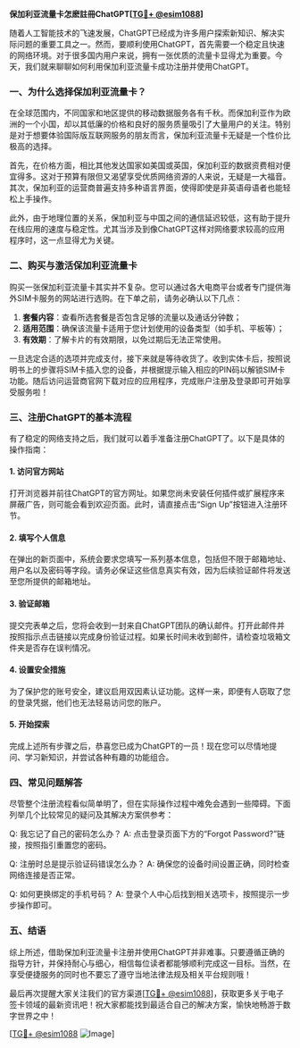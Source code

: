 **保加利亚流量卡怎麽註冊ChatGPT[[TG💪+ @esim1088](https://t.me/s/esim1088)]**

随着人工智能技术的飞速发展，ChatGPT已经成为许多用户探索新知识、解决实际问题的重要工具之一。然而，要顺利使用ChatGPT，首先需要一个稳定且快速的网络环境。对于很多国内用户来说，拥有一张优质的流量卡显得尤为重要。今天，我们就来聊聊如何利用保加利亚流量卡成功注册并使用ChatGPT。

### 一、为什么选择保加利亚流量卡？

在全球范围内，不同国家和地区提供的移动数据服务各有千秋。而保加利亚作为欧洲的一个小国，却以其低廉的价格和良好的服务质量吸引了大量用户的关注。特别是对于想要体验国际版互联网服务的朋友而言，保加利亚流量卡无疑是一个性价比极高的选择。

首先，在价格方面，相比其他发达国家如美国或英国，保加利亚的数据资费相对便宜得多。这对于预算有限但又渴望享受优质网络资源的人来说，无疑是一大福音。其次，保加利亚的运营商普遍支持多种语言界面，使得即使是非英语母语者也能轻松上手操作。

此外，由于地理位置的关系，保加利亚与中国之间的通信延迟较低，这有助于提升在线应用的速度与稳定性。尤其当涉及到像ChatGPT这样对网络要求较高的应用程序时，这一点显得尤为关键。

### 二、购买与激活保加利亚流量卡

购买一张保加利亚流量卡其实并不复杂。您可以通过各大电商平台或者专门提供海外SIM卡服务的网站进行选购。在下单之前，请务必确认以下几点：

1. **套餐内容**：查看所选套餐是否包含足够的流量以及通话分钟数；
2. **适用范围**：确保该流量卡适用于您计划使用的设备类型（如手机、平板等）；
3. **有效期**：了解卡片的有效期限，以免过期后无法正常使用。

一旦选定合适的选项并完成支付，接下来就是等待收货了。收到实体卡后，按照说明书上的步骤将SIM卡插入您的设备，并根据提示输入相应的PIN码以解锁SIM卡功能。随后访问运营商官网下载对应的应用程序，完成账户注册及登录即可开始享受服务啦！

### 三、注册ChatGPT的基本流程

有了稳定的网络支持之后，我们就可以着手准备注册ChatGPT了。以下是具体的操作指南：

#### 1. 访问官方网站
打开浏览器并前往ChatGPT的官方网址。如果您尚未安装任何插件或扩展程序来屏蔽广告，则可能会看到欢迎页面。此时，请直接点击“Sign Up”按钮进入注册环节。

#### 2. 填写个人信息
在弹出的新页面中，系统会要求您填写一系列基本信息，包括但不限于邮箱地址、用户名以及密码等字段。请务必保证这些信息真实有效，因为后续验证邮件将发送至您所提供的邮箱地址。

#### 3. 验证邮箱
提交完表单之后，您将会收到一封来自ChatGPT团队的确认邮件。打开此邮件并按照指示点击链接以完成身份验证过程。如果长时间未收到邮件，请检查垃圾箱文件夹是否存在误判情况。

#### 4. 设置安全措施
为了保护您的账号安全，建议启用双因素认证功能。这样一来，即便有人窃取了您的登录凭据，他们也无法轻易访问您的账户。

#### 5. 开始探索
完成上述所有步骤之后，恭喜您已成为ChatGPT的一员！现在您可以尽情地提问、学习新知识，并尝试各种有趣的功能组合。

### 四、常见问题解答

尽管整个注册流程看似简单明了，但在实际操作过程中难免会遇到一些障碍。下面列举几个比较常见的疑问及其解决方案供参考：

Q: 我忘记了自己的密码怎么办？
A: 点击登录页面下方的“Forgot Password?”链接，按照指引重置您的密码。

Q: 注册时总是提示验证码错误怎么办？
A: 确保您的设备时间设置正确，同时检查网络连接是否正常。

Q: 如何更换绑定的手机号码？
A: 登录个人中心后找到相关选项卡，按照提示一步步操作即可。

### 五、结语

综上所述，借助保加利亚流量卡注册并使用ChatGPT并非难事。只要遵循正确的指导方针，并保持耐心与细心，相信每位读者都能够顺利完成这一目标。当然，在享受便捷服务的同时也不要忘了遵守当地法律法规及相关平台规则哦！

最后再次提醒大家关注我们的官方渠道[[TG💪+ @esim1088](https://t.me/s/esim1088)]，获取更多关于电子签卡领域的最新资讯吧！祝大家都能找到最适合自己的解决方案，愉快地畅游于数字世界之中！

[[TG💪+ @esim1088](https://t.me/s/esim1088) ![Image](https://i.postimg.cc/4NQfJmqS/Snipaste-2025-05-13-00-14-12.png)]